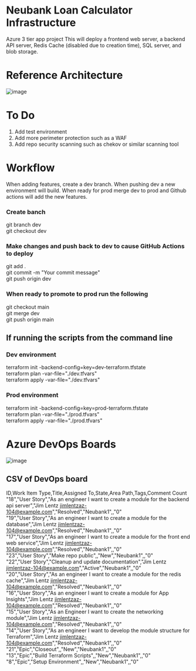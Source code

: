 # Neubank Loan Calculator Infrastructure
Azure 3 tier app project
This will deploy a frontend web server, a backend API server, Redis Cache (disabled due to creation time), SQL server, and blob storage.


# Reference Architecture
![image](https://github.com/Jim-Lentz/neubank/assets/52187407/e6b875f7-68fa-43ec-b6aa-9fc74eaa3b78)

# To Do
1. Add test environment
2. Add more perimeter protection such as a WAF
3. Add repo security scanning such as chekov or similar scanning tool

# Workflow
When adding features, create a dev branch. When pushing dev a new environment will build.
When ready for prod merge dev to prod and Github actions will add the new features.

### Create banch
git branch dev  
git checkout dev

### Make changes and push back to dev to cause GitHub Actions to deploy
git add .  
git commit -m "Your commit message"  
git push origin dev  

### When ready to promote to prod run the following
git checkout main  
git merge dev  
git push origin main  

## If running the scripts from the command line
### Dev environment
terraform init -backend-config=key=dev-terraform.tfstate  
terraform plan -var-file="./dev.tfvars"  
terraform apply -var-file="./dev.tfvars"  

### Prod environment
terraform init -backend-config=key=prod-terraform.tfstate  
terraform plan -var-file="./prod.tfvars"  
terraform apply -var-file="./prod.tfvars"  



# Azure DevOps Boards
![image](https://github.com/Jim-Lentz/neubank/assets/52187407/9a8571f8-d97e-4df5-a280-16b292bdb6ba)

## CSV of DevOps board
ID,Work Item Type,Title,Assigned To,State,Area Path,Tags,Comment Count  
"18","User Story","As an engineer I want to create a module for the backend api server","Jim Lentz <jimlentzaz-104@example.com>","Resolved","Neubank1",,"0"  
"19","User Story","As an engineer I want to create a module for the database","Jim Lentz <jimlentzaz-104@example.com>","Resolved","Neubank1",,"0"  
"17","User Story","As an engineer I want to create a module for the front end web service","Jim Lentz <jimlentzaz-104@example.com>","Resolved","Neubank1",,"0"  
"23","User Story","Make repo public",,"New","Neubank1",,"0"  
"22","User Story","Cleanup and update documentation","Jim Lentz <jimlentzaz-104@example.com>","Active","Neubank1",,"0"  
"20","User Story","As an engineer I want to create a module for the redis cache","Jim Lentz <jimlentzaz-104@example.com>","Resolved","Neubank1",,"0"  
"16","User Story","As an engineer I want to create a module for App Insights","Jim Lentz <jimlentzaz-104@example.com>","Resolved","Neubank1",,"0"  
"15","User Story","As an Engineer I want to create the networking module","Jim Lentz <jimlentzaz-104@example.com>","Resolved","Neubank1",,"0"  
"14","User Story","As an engineer I want to develop the module structure for Terraform","Jim Lentz <jimlentzaz-104@example.com>","Resolved","Neubank1",,"0"  
"21","Epic","Closeout",,"New","Neubank1",,"0"  
"13","Epic","Build Terraform Scripts",,"New","Neubank1",,"0"  
"8","Epic","Setup Environment",,"New","Neubank1",,"0"  
